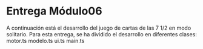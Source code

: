 # Entrega Módulo06

A continuación está el desarrollo del juego de cartas de las 7 1/2 en modo solitario.
Para esta entrega, se ha dividido el desarrollo en diferentes clases:
    motor.ts
    modelo.ts
    ui.ts
    main.ts
